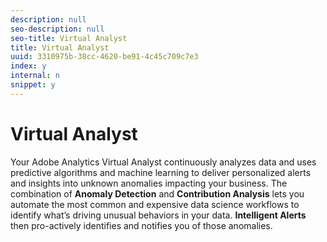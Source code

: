 ```yaml
---
description: null
seo-description: null
seo-title: Virtual Analyst
title: Virtual Analyst
uuid: 3310975b-38cc-4620-be91-4c45c709c7e3
index: y
internal: n
snippet: y
---
```


# Virtual Analyst

 Your Adobe Analytics Virtual Analyst continuously analyzes data and uses predictive algorithms and machine learning to deliver personalized alerts and insights into unknown anomalies impacting your business. The combination of **Anomaly Detection** and **Contribution Analysis** lets you automate the most common and expensive data science workflows to identify what’s driving unusual behaviors in your data. **Intelligent Alerts** then pro-actively identifies and notifies you of those anomalies. 
